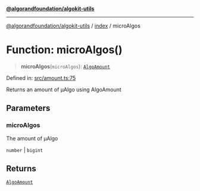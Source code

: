[**@algorandfoundation/algokit-utils**](../../README.md)

***

[@algorandfoundation/algokit-utils](../../README.md) / [index](../README.md) / microAlgos

# Function: microAlgos()

> **microAlgos**(`microAlgos`): [`AlgoAmount`](../../types/amount/classes/AlgoAmount.md)

Defined in: [src/amount.ts:75](https://github.com/algorandfoundation/algokit-utils-ts/blob/main/src/amount.ts#L75)

Returns an amount of µAlgo using AlgoAmount

## Parameters

### microAlgos

The amount of µAlgo

`number` | `bigint`

## Returns

[`AlgoAmount`](../../types/amount/classes/AlgoAmount.md)
